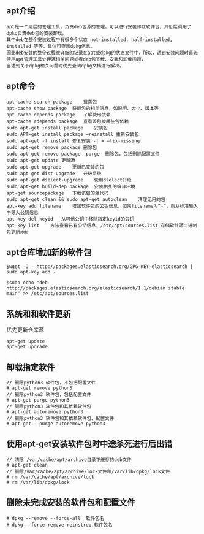 ## apt介绍
	apt是一个高层的管理工具，负责deb包源的管理，可以进行安装卸载软件包，其低层调用了dpkg负责deb包的安装卸载。
	其中deb在整个安装过程中有很多个状态 not-installed, half-installed, installed 等等，具体可查阅dpkg信息。
	因此deb安装的整个过程被详细的记录在apt或dpkg的状态文件中，所以，遇到安装问题时首先使用apt管理工具处理源相关问题或者deb包下载、安装和卸载问题，
	当遇到关于dpkg相关问题时优先查阅dpkg文档进行解决。

## apt命令
	apt-cache search package	搜索包
	apt-cache show package	获取包的相关信息，如说明、大小、版本等
	apt-cache depends package	了解使用依赖
	apt-cache rdepends package	查看该包被哪些包依赖
	sudo apt-get install package	安装包
	sudo APT-get install package –reinstall	重新安装包
	sudo apt-get -f install	修复安装 -f = –fix-missing
	sudo apt-get remove package	删除包
	sudo apt-get remove package –purge	删除包，包括删除配置文件
	sudo apt-get update	更新源
	sudo apt-get upgrade	更新已安装的包
	sudo apt-get dist-upgrade	升级系统
	sudo apt-get dselect-upgrade	使用dselect升级
	sudo apt-get build-dep package	安装相关的编译环境
	apt-get sourcepackage	下载该包的源代码
	sudo apt-get clean && sudo apt-get autoclean	清理无用的包
	apt-key add filename	增加软件包的公钥信息，如果filename为“-”，则从标准输入中导入公钥信息
	apt-key del keyid	从可信公钥中移除指定keyid的公钥
	apt-key list	方法查看已有公钥信息，/etc/apt/sources.list 存储软件源二进制包更新地址

## apt仓库增加新的软件包
```
$wget -O - http://packages.elasticsearch.org/GPG-KEY-elasticsearch | sudo apt-key add -
 
$sudo echo "deb http://packages.elasticsearch.org/elasticsearch/1.1/debian stable main" >> /etc/apt/sources.list
```
	
 
## 系统和和软件更新
优先更新仓库源
```shell
apt-get update
apt-get upgrade
```

## 卸载指定软件
	// 删除python3 软件包，不包括配置文件
	# apt-get remove python3
	// 删除python3 软件包，包括配置文件
	# apt-get purge python3
	// 删除python3 软件包和其依赖软件包
	# apt-get autoremove python3
	// 删除python3 软件包和其依赖软件包、配置文件
	# apt-get --purge autoremove python3


## 使用apt-get安装软件包时中途杀死进行后出错
	// 清除 /var/cache/apt/archive目录下缓存的deb文件
	# apt-get clean
	// 删除/var/cache/apt/archive/lock文件和/var/lib/dpkg/lock文件
	# rm /var/cache/apt/archive/lock
	# rm /var/lib/dpkg/lock
 
## 删除未完成安装的软件包和配置文件
	# dpkg --remove --force-all  软件包名
	# dpkg --force-remove-reinstreq 软件包名

